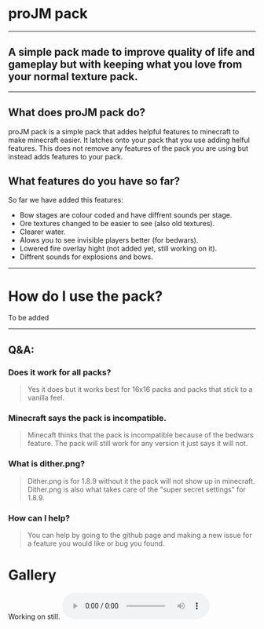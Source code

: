 # proJM pack
---
## A simple pack made to improve quality of life and gameplay but with keeping what you love from your normal texture pack.
---
## What does proJM pack do?
proJM pack is a simple pack that addes helpful features to minecraft to make minecraft easier. It latches onto your pack that you use adding helful features. This does not remove any features of the pack you are using but instead adds features to your pack.

## What features do you have so far?
So far we have added this features:
- Bow stages are colour coded and have diffrent sounds per stage.
- Ore textures changed to be easier to see (also old textures).
- Clearer water.
- Alows you to see invisible players better (for bedwars).
- Lowered fire overlay hight (not added yet, still working on it).
- Diffrent sounds for explosions and bows.

---
# How do I use the pack?
To be added

---
## Q&A:
### Does it work for all packs?
> Yes it does but it works best for 16x16 packs and packs that stick to a vanilla feel.

### Minecraft says the pack is incompatible.
> Minecaft thinks that the pack is incompatible because of the bedwars feature. The pack will still work for any version it just says it will not.

### What is dither.png?
> Dither.png is for 1.8.9 without it the pack will not show up in minecraft. Dither.png is also what takes care of the "super secret settings" for 1.8.9.

### How can I help?
> You can help by going to the github page and making a new issue for a feature you would like or bug you found.

# Gallery
Working on still.
<audio src="https://github.com/proJM-Coding/proJM-pack/raw/main/.files/bow.ogg" controls autoplay loop></audio>

